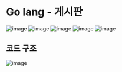 # Go lang - 게시판
![image](https://img.shields.io/badge/-html-red)
![image](https://img.shields.io/badge/-go-green)
![image](https://img.shields.io/badge/-sqlite3-9cf)
![image]()
![image]()

## 코드 구조
![image](https://user-images.githubusercontent.com/94525599/157183333-1a330d99-c36d-46f4-9db9-d15814b562f2.png)
